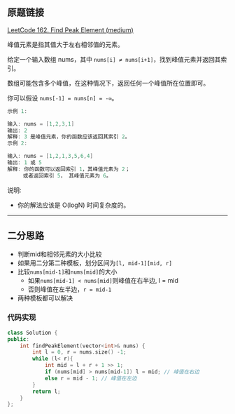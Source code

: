 ## 原题链接

[LeetCode 162. Find Peak Element (medium)](https://leetcode-cn.com/problems/find-peak-element/)



峰值元素是指其值大于左右相邻值的元素。

给定一个输入数组 nums，其中 `nums[i] ≠ nums[i+1]`，找到峰值元素并返回其索引。

数组可能包含多个峰值，在这种情况下，返回任何一个峰值所在位置即可。

你可以假设 `nums[-1] = nums[n] = -∞`。

```cpp
示例 1:

输入: nums = [1,2,3,1]
输出: 2
解释: 3 是峰值元素，你的函数应该返回其索引 2。
示例 2:

输入: nums = [1,2,1,3,5,6,4]
输出: 1 或 5 
解释: 你的函数可以返回索引 1，其峰值元素为 2；
     或者返回索引 5， 其峰值元素为 6。
```

说明:

- 你的解法应该是 O(logN) 时间复杂度的。

---

## 二分思路

- 判断mid和相邻元素的大小比较
- 如果用二分第二种模板，划分区间为`[l, mid-1][mid, r]`
- 比较`nums[mid-1]`和`nums[mid]`的大小
  - 如果`nums[mid-1] < nums[mid]`则峰值在右半边, l = mid
  - 否则峰值在左半边，`r = mid-1`
- 两种模板都可以解决

### 代码实现

```cpp
class Solution {
public:
    int findPeakElement(vector<int>& nums) {
        int l = 0, r = nums.size() -1;
        while (l< r){
            int mid = l + r + 1 >> 1;
            if (nums[mid] > nums[mid-1]) l = mid; // 峰值在右边
            else r = mid - 1; // 峰值在左边
        }
        return l;
    }
};
```
